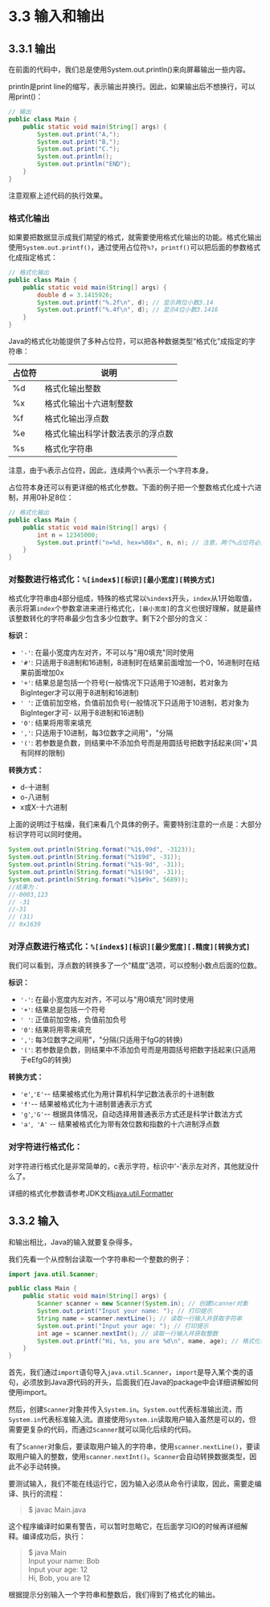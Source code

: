 # 3.3 输入和输出

## 3.3.1 输出
在前面的代码中，我们总是使用System.out.println()来向屏幕输出一些内容。

println是print line的缩写，表示输出并换行。因此，如果输出后不想换行，可以用print()：

```java
// 输出
public class Main {
    public static void main(String[] args) {
        System.out.print("A,");
        System.out.print("B,");
        System.out.print("C.");
        System.out.println();
        System.out.println("END");
    }
}
```

注意观察上述代码的执行效果。

### 格式化输出
如果要把数据显示成我们期望的格式，就需要使用格式化输出的功能。格式化输出使用`System.out.printf()`，通过使用占位符`%?`，`printf()`可以把后面的参数格式化成指定格式：

```java
// 格式化输出
public class Main {
    public static void main(String[] args) {
        double d = 3.1415926;
        System.out.printf("%.2f\n", d); // 显示两位小数3.14
        System.out.printf("%.4f\n", d); // 显示4位小数3.1416
    }
}
```

Java的格式化功能提供了多种占位符，可以把各种数据类型“格式化”成指定的字符串：

|占位符|说明|
|-|-|
|%d|格式化输出整数|
|%x|格式化输出十六进制整数|
|%f|格式化输出浮点数|
|%e|格式化输出科学计数法表示的浮点数|
|%s|格式化字符串|

注意，由于`%`表示占位符，因此，连续两个`%%`表示一个`%`字符本身。

占位符本身还可以有更详细的格式化参数。下面的例子把一个整数格式化成十六进制，并用0补足8位：

```java
// 格式化输出
public class Main {
    public static void main(String[] args) {
        int n = 12345000;
        System.out.printf("n=%d, hex=%08x", n, n); // 注意，两个%占位符必须传入两个数
    }
}
```

### 对整数进行格式化：`%[index$][标识][最小宽度][转换方式]`

格式化字符串由4部分组成，特殊的格式常以`%index$`开头，`index`从1开始取值，表示将第`index`个参数拿进来进行格式化，`[最小宽度]`的含义也很好理解，就是最终该整数转化的字符串最少包含多少位数字。剩下2个部分的含义：

**标识：**

 - `'-'`: 在最小宽度内左对齐，不可以与"用0填充"同时使用
 - `'#'`: 只适用于8进制和16进制，8进制时在结果前面增加一个0，16进制时在结果前面增加0x
 - `'+'`: 结果总是包括一个符号(一般情况下只适用于10进制，若对象为BigInteger才可以用于8进制和16进制)
 - `' '`: 正值前加空格，负值前加负号(一般情况下只适用于10进制，若对象为BigInteger才可- 以用于8进制和16进制)
 - `'0'`: 结果将用零来填充
 - `','`: 只适用于10进制，每3位数字之间用"，"分隔
 - `'('`: 若参数是负数，则结果中不添加负号而是用圆括号把数字括起来(同'+'具有同样的限制)

**转换方式：**

- d-十进制
- o-八进制
- x或X-十六进制

上面的说明过于枯燥，我们来看几个具体的例子。需要特别注意的一点是：大部分标识字符可以同时使用。

```java
System.out.println(String.format("%1$,09d", -3123));
System.out.println(String.format("%1$9d", -31));
System.out.println(String.format("%1$-9d", -31));
System.out.println(String.format("%1$(9d", -31));
System.out.println(String.format("%1$#9x", 5689));
//结果为：
//-0003,123
// -31
//-31
// (31)
// 0x1639　
```

### 对浮点数进行格式化：`%[index$][标识][最少宽度][.精度][转换方式]`

我们可以看到，浮点数的转换多了一个"精度"选项，可以控制小数点后面的位数。

**标识：**

- `'-'`: 在最小宽度内左对齐，不可以与"用0填充"同时使用
- `'+'`: 结果总是包括一个符号
- `' '`: 正值前加空格，负值前加负号
- `'0'`: 结果将用零来填充
- `','`: 每3位数字之间用"，"分隔(只适用于fgG的转换)
- `'('`: 若参数是负数，则结果中不添加负号而是用圆括号把数字括起来(只适用于eEfgG的转换)

**转换方式：**

- `'e'`,` 'E' `-- 结果被格式化为用计算机科学记数法表示的十进制数
- ` 'f' `-- 结果被格式化为十进制普通表示方式
- `'g'`,` 'G' `-- 根据具体情况，自动选择用普通表示方式还是科学计数法方式
- `'a'`,` 'A'` -- 结果被格式化为带有效位数和指数的十六进制浮点数

### 对字符进行格式化：

对字符进行格式化是非常简单的，c表示字符，标识中'-'表示左对齐，其他就没什么了。


详细的格式化参数请参考JDK文档[java.util.Formatter](https://docs.oracle.com/en/java/javase/11/docs/api/java.base/java/util/Formatter.html#syntax)

## 3.3.2 输入
和输出相比，Java的输入就要复杂得多。

我们先看一个从控制台读取一个字符串和一个整数的例子：

```java
import java.util.Scanner;

public class Main {
    public static void main(String[] args) {
        Scanner scanner = new Scanner(System.in); // 创建Scanner对象
        System.out.print("Input your name: "); // 打印提示
        String name = scanner.nextLine(); // 读取一行输入并获取字符串
        System.out.print("Input your age: "); // 打印提示
        int age = scanner.nextInt(); // 读取一行输入并获取整数
        System.out.printf("Hi, %s, you are %d\n", name, age); // 格式化输出
    }
}
```
首先，我们通过`import`语句导入`java.util.Scanner`，`import`是导入某个类的语句，必须放到Java源代码的开头，后面我们在Java的package中会详细讲解如何使用import。

然后，创建`Scanner`对象并传入`System.in`。`System.out`代表标准输出流，而`System.in`代表标准输入流。直接使用`System.in`读取用户输入虽然是可以的，但需要更复杂的代码，而通过`Scanner`就可以简化后续的代码。

有了`Scanner`对象后，要读取用户输入的字符串，使用`scanner.nextLine()`，要读取用户输入的整数，使用`scanner.nextInt()`。`Scanner`会自动转换数据类型，因此不必手动转换。

要测试输入，我们不能在线运行它，因为输入必须从命令行读取，因此，需要走编译、执行的流程：

> $ javac Main.java

这个程序编译时如果有警告，可以暂时忽略它，在后面学习IO的时候再详细解释。编译成功后，执行：

>$ java Main \
>Input your name: Bob\
>Input your age: 12\
>Hi, Bob, you are 12

根据提示分别输入一个字符串和整数后，我们得到了格式化的输出。